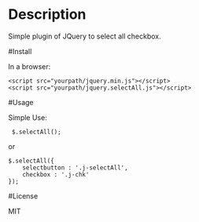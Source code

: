 # Description

Simple plugin of JQuery to select all checkbox.

#Install

In a browser:

    <script src="yourpath/jquery.min.js"></script>
    <script src="yourpath/jquery.selectAll.js"></script>
    
#Usage

Simple Use:

     $.selectAll();
     
or

    $.selectAll({
        selectbutton : '.j-selectAll', 
        checkbox : '.j-chk' 
    });
    
#License

MIT
